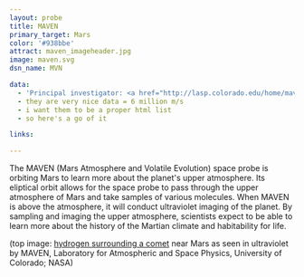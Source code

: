 ```yaml
---
layout: probe
title: MAVEN
primary_target: Mars
color: '#938bbe'
attract: maven_imageheader.jpg
image: maven.svg
dsn_name: MVN

data:
  - 'Principal investigator: <a href="http://lasp.colorado.edu/home/maven/about/teampartners/principal-investigator/">Dr. Bruce Jakosky</a>, University of Colorado’s Laboratory for Atmospheric and Space Physics (CU/LASP)'
  - they are very nice data = 6 million m/s
  - i want them to be a proper html list
  - so here's a go of it

links:

---
```

The MAVEN (Mars Atmosphere and Volatile Evolution) space probe is orbiting Mars to learn more about the planet's upper atmosphere. Its eliptical orbit allows for the space probe to pass through the upper atmosphere of Mars and take samples of various molecules. When MAVEN is above the atmosphere, it will conduct ultraviolet imaging of the planet. By sampling and imaging the upper atmosphere, scientists expect to be able to learn more about the history of the Martian climate and habitability for life.

<div class="caption">(top image: <a href="http://www.nasa.gov/content/goddard/maven-ultraviolet-image-of-comet-siding-spring-s-hydrogen-coma/">hydrogen surrounding a comet</a> near Mars as seen in ultraviolet by MAVEN, Laboratory for Atmospheric and Space Physics, University of Colorado; NASA)</div>